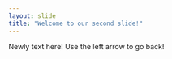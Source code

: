 ```yaml
---
layout: slide
title: "Welcome to our second slide!"
---
```

Newly text here!
Use the left arrow to go back!
